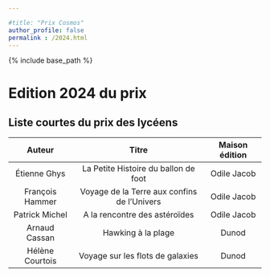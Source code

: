 ```yaml
---

#title: "Prix Cosmos"
author_profile: false
permalink : /2024.html
---
```


{% include base_path %}

# Edition 2024 du prix

## Liste courtes du prix des lycéens


| Auteur | Titre | Maison édition|
|:------:|:----:|:-----------:|
| Étienne Ghys| La Petite Histoire du ballon de foot | Odile Jacob|
| François Hammer| Voyage de la Terre aux confins de l’Univers| Odile Jacob|
| Patrick Michel| A la rencontre des astéroïdes| Odile Jacob|
| Arnaud Cassan| Hawking à la plage| Dunod|
| Hélène Courtois| Voyage sur les flots de galaxies| Dunod|


